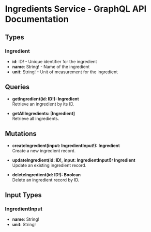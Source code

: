 # Ingredients Service - GraphQL API Documentation

## Types

### Ingredient
- **id**: ID! - Unique identifier for the ingredient
- **name**: String! - Name of the ingredient
- **unit**: String! - Unit of measurement for the ingredient

## Queries

- **getIngredient(id: ID!): Ingredient**  
  Retrieve an ingredient by its ID.

- **getAllIngredients: [Ingredient]**  
  Retrieve all ingredients.

## Mutations

- **createIngredient(input: IngredientInput!): Ingredient**  
  Create a new ingredient record.

- **updateIngredient(id: ID!, input: IngredientInput!): Ingredient**  
  Update an existing ingredient record.

- **deleteIngredient(id: ID!): Boolean**  
  Delete an ingredient record by ID.

## Input Types

### IngredientInput
- **name**: String!
- **unit**: String!
